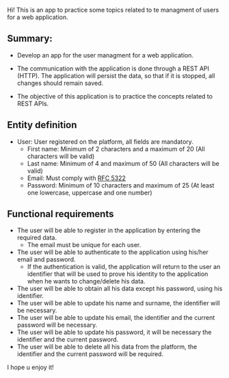 Hi! This is an app to practice some topics related to te managment of users for a web application.

## Summary:

-   Develop an app for the user managment for a web application.

-   The communication with the application is done through a REST API (HTTP). The application will persist the data, so that if it is stopped, all changes should remain saved.

-   The objective of this application is to practice the concepts related to REST APIs.

## Entity definition

-   User: User registered on the platform, all fields are mandatory.
    -   First name: Minimum of 2 characters and a maximum of 20 (All characters will be valid)
    -   Last name: Minimum of 4 and maximum of 50 (All characters will be valid)
    -   Email: Must comply with [RFC 5322](https://www.ietf.org/rfc/rfc5322.txt)
    -   Password: Minimum of 10 characters and maximum of 25 (At least one lowercase, uppercase and one number)

## Functional requirements

-   The user will be able to register in the application by entering the required data.
    -   The email must be unique for each user.
-   The user will be able to authenticate to the application using his/her email and password.
    -   If the authentication is valid, the application will return to the user an identifier that will be used to prove his identity to the application when he wants to change/delete his data.
-   The user will be able to obtain all his data except his password, using his identifier.
-   The user will be able to update his name and surname, the identifier will be necessary.
-   The user will be able to update his email, the identifier and the current password will be necessary.
-   The user will be able to update his password, it will be necessary the identifier and the current password.
-   The user will be able to delete all his data from the platform, the identifier and the current password will be required.

I hope u enjoy it!
